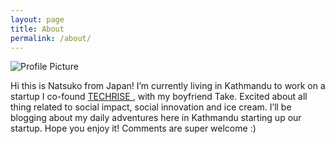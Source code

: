 ```yaml
---
layout: page
title: About
permalink: /about/
---
```


<img src="{{ site.baseurl }}/assets/IMG_1375-min.JPG" title="Profile Picture" class="profile">

Hi this is Natsuko from Japan! I’m currently living in Kathmandu to work on a startup I co-found <a href="http://www.techrise.me/"> TECHRISE </a>, with my boyfriend Take. Excited about all thing related to social impact, social innovation and ice cream. I’ll be blogging about my daily adventures here in Kathmandu starting up our startup. Hope you enjoy it! Comments are super welcome :) 

[centrarium]: https://github.com/bencentra/centrarium
[bencentra]: http://bencentra.com
[jekyll]: https://github.com/jekyll/jekyll
